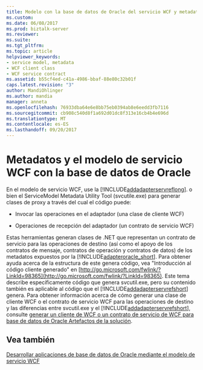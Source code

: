 ```yaml
---
title: Modelo con la base de datos de Oracle del servicio WCF y metadatos | Documentos de Microsoft
ms.custom: 
ms.date: 06/08/2017
ms.prod: biztalk-server
ms.reviewer: 
ms.suite: 
ms.tgt_pltfrm: 
ms.topic: article
helpviewer_keywords:
- service model, metadata
- WCF client class
- WCF service contract
ms.assetid: b55cf4ed-c41a-4986-bbaf-88e80c32b01f
caps.latest.revision: "3"
author: MandiOhlinger
ms.author: mandia
manager: anneta
ms.openlocfilehash: 76933dba64e6e8bb75eb0394ab8e6eedd3fb7116
ms.sourcegitcommit: cb908c540d8f1a692d01dc8f313e16cb4b4e696d
ms.translationtype: MT
ms.contentlocale: es-ES
ms.lasthandoff: 09/20/2017
---
```

# <a name="metadata-and-the-wcf-service-model-with-oracle-database"></a>Metadatos y el modelo de servicio WCF con la base de datos de Oracle
En el modelo de servicio WCF, use la [!INCLUDE[addadapterservreflong](../../includes/addadapterservreflong-md.md)]. o bien el ServiceModel Metadata Utility Tool (svcutile.exe) para generar clases de proxy a través del cual el código puede:  
  
-   Invocar las operaciones en el adaptador (una clase de cliente WCF)  
  
-   Operaciones de recepción del adaptador (un contrato de servicio WCF)  
  
 Estas herramientas generan clases de .NET que representan un contrato de servicio para las operaciones de destino (así como el apoyo de los contratos de mensaje, contratos de operación y contratos de datos) de los metadatos expuestos por la [!INCLUDE[adapteroracle_short](../../includes/adapteroracle-short-md.md)]. Para obtener ayuda acerca de la estructura de este genera código, vea "Introducción al código cliente generado" en [http://go.microsoft.com/fwlink/?LinkId=98365](http://go.microsoft.com/fwlink/?LinkId=98365). Este tema describe específicamente código que genera svcutil.exe, pero su contenido también es aplicable al código que el [!INCLUDE[addadapterservrefshort](../../includes/addadapterservrefshort-md.md)] genera. Para obtener información acerca de cómo generar una clase de cliente WCF o el contrato de servicio WCF para las operaciones de destino y las diferencias entre svcutil.exe y el [!INCLUDE[addadapterservrefshort](../../includes/addadapterservrefshort-md.md)], consulte [generar un cliente de WCF o un contrato de servicio de WCF para base de datos de Oracle Artefactos de la solución](../../adapters-and-accelerators/adapter-oracle-database/create-a-wcf-client-or-wcf-service-contract-for-oracle-db-solution-artifacts.md).  
  
## <a name="see-also"></a>Vea también  
 [Desarrollar aplicaciones de base de datos de Oracle mediante el modelo de servicio WCF](../../adapters-and-accelerators/adapter-oracle-database/develop-oracle-database-applications-using-the-wcf-service-model.md)